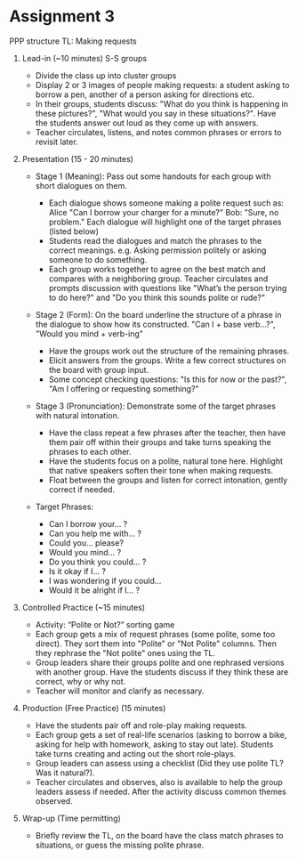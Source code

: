 # Assignment 3

PPP structure
TL: Making requests

1. Lead-in (~10 minutes) S-S groups

    * Divide the class up into cluster groups
    * Display 2 or 3 images of people making requests: a student asking to borrow a pen, another of a person asking for directions etc.
    * In their groups, students discuss: "What do you think is happening in these pictures?", "What would you say in these situations?". Have the students answer out loud as they come up with answers.
    * Teacher circulates, listens, and notes common phrases or errors to revisit later.

2. Presentation (15 - 20 minutes)

    * Stage 1 (Meaning): Pass out some handouts for each group with short dialogues on them.
        * Each dialogue shows someone making a polite request such as: Alice "Can I borrow your charger for a minute?" Bob: "Sure, no problem." Each dialogue will highlight one of the target phrases (listed below)
        * Students read the dialogues and match the phrases to the correct meanings. e.g. Asking permission politely or asking someone to do something.
        * Each group works together to agree on the best match and compares with a neighboring group. Teacher circulates and prompts discussion with questions like "What’s the person trying to do here?" and "Do you think this sounds polite or rude?"
    * Stage 2 (Form): On the board underline the structure of a phrase in the dialogue to show how its constructed. "Can I + base verb...?", "Would you mind + verb-ing"
        * Have the groups work out the structure of the remaining phrases.
        * Elicit answers from the groups. Write a few correct structures on the board with group input.
        * Some concept checking questions: "Is this for now or the past?", "Am I offering or requesting something?"
    * Stage 3 (Pronunciation): Demonstrate some of the target phrases with natural intonation.
        * Have the class repeat a few phrases after the teacher, then have them pair off within their groups and take turns speaking the phrases to each other.
        * Have the students focus on a polite, natural tone here. Highlight that native speakers soften their tone when making requests.
        * Float between the groups and listen for correct intonation, gently correct if needed.

    * Target Phrases:
        * Can I borrow your... ?
        * Can you help me with... ?
        * Could you...  please?
        * Would you mind... ?
        * Do you think you could... ?
        * Is it okay if I... ?
        * I was wondering if you could...
        * Would it be alright if I... ?

3. Controlled Practice (~15 minutes)

    * Activity: “Polite or Not?” sorting game
    * Each group gets a mix of request phrases (some polite, some too direct). They sort them into "Polite" or "Not Polite" columns. Then they rephrase the "Not polite" ones using the TL.
    * Group leaders share their groups polite and one rephrased versions with another group. Have the students discuss if they think these are correct, why or why not.
    * Teacher will monitor and clarify as necessary.

4. Production (Free Practice) (15 minutes)

    * Have the students pair off and role-play making requests.
    * Each group gets a set of real-life scenarios (asking to borrow a bike, asking for help with homework, asking to stay out late). Students take turns creating and acting out the short role-plays.
    * Group leaders can assess using a checklist (Did they use polite TL? Was it natural?).
    * Teacher circulates and observes, also is available to help the group leaders assess if needed. After the activity discuss common themes observed.

5. Wrap-up (Time permitting)
    * Briefly review the TL, on the board have the class match phrases to situations, or guess the missing polite phrase.
